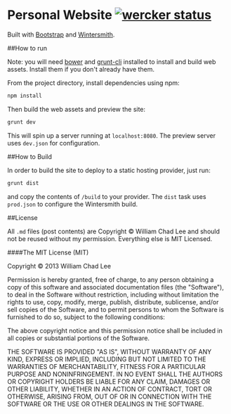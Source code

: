 # Personal Website [![wercker status](https://app.wercker.com/status/018ddf56a1d54931d571ffb853353b65 "wercker status")](https://app.wercker.com/project/bykey/018ddf56a1d54931d571ffb853353b65)

Built with [Bootstrap](http://getbootstrap.com/) and [Wintersmith](https://github.com/jnordberg/wintersmith).

##How to run

Note: you will need [bower](http://bower.io/) and [grunt-cli](http://gruntjs.com/getting-started) installed to install and build web assets. Install them if you don't already have them.

From the project directory, install dependencies using npm:

```bash
npm install
```

Then build the web assets and preview the site:

```bash
grunt dev
```

This will spin up a server running at `localhost:8080`. The preview server uses `dev.json` for configuration.

##How to Build

In order to build the site to deploy to a static hosting provider, just run:

```bash
grunt dist
```

and copy the contents of `/build` to your provider. The `dist` task uses `prod.json` to configure the Wintersmith build.

##License

All `.md` files (post contents) are Copyright &copy; William Chad Lee and should not be reused without my permission. Everything else is MIT Licensed.

####The MIT License (MIT)

Copyright &copy; 2013 William Chad Lee

Permission is hereby granted, free of charge, to any person obtaining a copy
of this software and associated documentation files (the "Software"), to deal
in the Software without restriction, including without limitation the rights
to use, copy, modify, merge, publish, distribute, sublicense, and/or sell
copies of the Software, and to permit persons to whom the Software is
furnished to do so, subject to the following conditions:

The above copyright notice and this permission notice shall be included in
all copies or substantial portions of the Software.

THE SOFTWARE IS PROVIDED "AS IS", WITHOUT WARRANTY OF ANY KIND, EXPRESS OR
IMPLIED, INCLUDING BUT NOT LIMITED TO THE WARRANTIES OF MERCHANTABILITY,
FITNESS FOR A PARTICULAR PURPOSE AND NONINFRINGEMENT. IN NO EVENT SHALL THE
AUTHORS OR COPYRIGHT HOLDERS BE LIABLE FOR ANY CLAIM, DAMAGES OR OTHER
LIABILITY, WHETHER IN AN ACTION OF CONTRACT, TORT OR OTHERWISE, ARISING FROM,
OUT OF OR IN CONNECTION WITH THE SOFTWARE OR THE USE OR OTHER DEALINGS IN
THE SOFTWARE.
